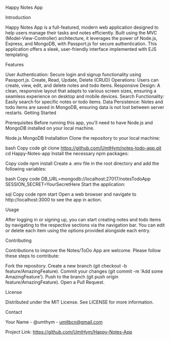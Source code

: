 Happy Notes App

Introduction

Happy Notes App is a full-featured, modern web application designed to help users manage their tasks and notes efficiently. Built using the MVC (Model-View-Controller) architecture, it leverages the power of Node.js, Express, and MongoDB, with Passport.js for secure authentication. This application offers a sleek, user-friendly interface implemented with EJS templating.

Features

User Authentication: Secure login and signup functionality using Passport.js.
Create, Read, Update, Delete (CRUD) Operations: Users can create, view, edit, and delete notes and todo items.
Responsive Design: A clean, responsive layout that adapts to various screen sizes, ensuring a seamless experience on desktop and mobile devices.
Search Functionality: Easily search for specific notes or todo items.
Data Persistence: Notes and todo items are saved in MongoDB, ensuring data is not lost between server restarts.
Getting Started

Prerequisites
Before running this app, you'll need to have Node.js and MongoDB installed on your local machine.

Node.js
MongoDB
Installation
Clone the repository to your local machine:

bash
Copy code
git clone https://github.com/UmtHym/notes-todo-app.git
cd Happy-Notes-app
Install the necessary npm packages:

Copy code
npm install
Create a .env file in the root directory and add the following variables:

bash
Copy code
DB_URL=mongodb://localhost:27017/notesTodoApp
SESSION_SECRET=YourSecretHere
Start the application:

sql
Copy code
npm start
Open a web browser and navigate to http://localhost:3000 to see the app in action.

Usage

After logging in or signing up, you can start creating notes and todo items by navigating to the respective sections via the navigation bar. You can edit or delete each item using the options provided alongside each entry.

Contributing

Contributions to improve the Notes/ToDo App are welcome. Please follow these steps to contribute:

Fork the repository.
Create a new branch (git checkout -b feature/AmazingFeature).
Commit your changes (git commit -m 'Add some AmazingFeature').
Push to the branch (git push origin feature/AmazingFeature).
Open a Pull Request.

License

Distributed under the MIT License. See LICENSE for more information.

Contact

Your Name - @umthym - umitbcn@gmail.com

Project Link: https://github.com/UmtHym/Happy-Notes-App